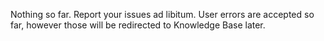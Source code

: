 Nothing so far. Report your issues ad libitum. User errors are accepted so far, however those will be redirected to Knowledge Base later.
